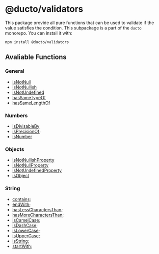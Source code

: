 # @ducto/validators

This package provide all pure functions that can be used to validate if the value satisfies the condition. This subpackage is a part of the `ducto` monorepo. You can install it with:

```shell
npm install @ducto/validators
```

## Avaliable Functions

### General
- [isNotNull](src/general/isNotNull/README.md)
- [isNotNullish](src/general/isNotNullish/README.md)
- [isNotUndefined](src/general/isNotUndefined/README.md)
- [hasSameTypeOf](src/general/hasSameTypeOf/README.md)
- [hasSameLengthOf](src/general/hasSameLengthOf)

### Numbers
- [isDivisableBy](src/number/isDivisibleBy/README.md)
- [isPrecisionOf](src/number/isPrecisionOf/README.md);
- [isNumber](src/number/isNumber/README.md)

### Objects
- [isNotNullishProperty](src/object/isNotNullishProperty/README.md)
- [isNotNullProperty](src/object/isNotNullProperty/README.md)
- [isNotUndefinedProperty](src/object/isNotUndefinedProperty/README.md)
- [isObject](src/object/isObject/README.md)

### String
- [contains](src/string/contains/README.md);
- [endWith](src/string/endWith/README.md);
- [hasLessCharactersThan](src/string/hasLessCharactersThan/README.md);
- [hasMoreCharactersThan](src/string/hasMoreCharactersThan/README.md);
- [isCamelCase](src/string/isCamelCase/README.md);
- [isDashCase](src/string/isDashCase/README.md);
- [isLowerCase](src/string/isLowerCase/README.md);
- [isUpperCase](src/string/isUpperCase/README.md);
- [isString](src/string/isString/README.md);
- [startWith](src/string/startWith/README.md);


[//]: # (- [isNotUndefined]&#40;src/general/isNotUndefined/README.md&#41;)
